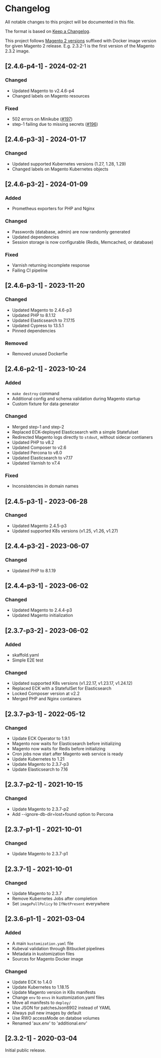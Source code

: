 # Changelog
All notable changes to this project will be documented in this file.

The format is based on [Keep a Changelog](https://keepachangelog.com/en/1.0.0/).

This project follows [Magento 2 versions](https://devdocs.magento.com/release/policy/)
suffixed with Docker image version for given Magento 2 release.
E.g. 2.3.2-1 is the first version of the Magento 2.3.2 image.

## [2.4.6-p4-1] - 2024-02-21
### Changed
- Updated Magento to v2.4.6-p4
- Changed labels on Magento resources

### Fixed
- 502 errors on Minikube ([#197](https://github.com/KiweeEu/magento2-on-kubernetes/issues/197))
- step-1 failing due to missing secrets ([#196](https://github.com/KiweeEu/magento2-on-kubernetes/issues/196))

## [2.4.6-p3-3] - 2024-01-17
### Changed
- Updated supported Kubernetes versions (1.27, 1.28, 1.29)
- Changed labels on Magento Kubernetes objects

## [2.4.6-p3-2] - 2024-01-09
### Added
- Prometheus exporters for PHP and Nginx

### Changed
- Passwords (database, admin) are now randomly generated
- Updated dependencies
- Session storage is now configurable (Redis, Memcached, or database)

### Fixed
- Varnish returning incomplete response
- Failing CI pipeline

## [2.4.6-p3-1] - 2023-11-20
### Changed
- Updated Magento to 2.4.6-p3
- Updated PHP to 8.1.12
- Updated Elasticsearch to 7.17.15
- Updated Cypress to 13.5.1
- Pinned dependencies

### Removed
- Removed unused Dockerfie

## [2.4.6-p2-1] - 2023-10-24
### Added
- `make destroy` command
- Additional config and schema validation during Magento startup
- Custom fixture for data generator

### Changed
- Merged step-1 and step-2
- Replaced ECK-deployed Elasticsearch with a simple Statefulset
- Redirected Magento logs directly to `stdout`, without sidecar contianers
- Updated PHP to v8.2
- Updated Composer to v2.6
- Updated Percona to v8.0
- Updated Elasticsearch to v7.17
- Updated Varnish to v7.4

### Fixed
- Inconsistencies in domain names


## [2.4.5-p3-1] - 2023-06-28
### Changed
- Updated Magento 2.4.5-p3
- Updated supported K8s versions (v1.25, v1.26, v1.27)

## [2.4.4-p3-2] - 2023-06-07
### Changed
- Updated PHP to 8.1.19

## [2.4.4-p3-1] - 2023-06-02
### Changed
- Updated Magento to 2.4.4-p3
- Updated Magento initialization

## [2.3.7-p3-2] - 2023-06-02
### Added
- skaffold.yaml
- Simple E2E test

### Changed
- Updated supported K8s versions (v1.22.17, v1.23.17, v1.24.12)
- Replaced ECK with a StatefulSet for Elasticsearch
- Locked Composer version at v2.2
- Merged PHP and Nginx containers

## [2.3.7-p3-1] - 2022-05-12
### Changed
- Update ECK Operator to 1.9.1
- Magento now waits for Elasticsearch before initializing
- Magento now waits for Redis before initializing
- Cron jobs now start after Magento web service is ready
- Update Kubernetes to 1.21
- Update Magento to 2.3.7-p3
- Update Elasticsearch to 7.16

## [2.3.7-p2-1] - 2021-10-15
### Changed
- Update Magento to 2.3.7-p2
- Add --ignore-db-dir=lost+found option to Percona

## [2.3.7-p1-1] - 2021-10-01
### Changed
- Update Magento to 2.3.7-p1

## [2.3.7-1] - 2021-10-01
### Changed
- Update Magento to 2.3.7
- Remove Kubernetes Jobs after completion
- Set `imagePullPolicy` to `IfNotPresent` everywhere

## [2.3.6-p1-1] - 2021-03-04
### Added
- A main `kustomization.yaml` file
- Kubeval validation through Bitbucket pipelines
- Metadata in kustomization files
- Sources for Magento Docker image

### Changed
- Update ECK to 1.4.0
- Update Kubernetes to 1.18.15
- Update Magento version in K8s manifests
- Change `env` to `envs` in kustomization.yaml files
- Move all manifests to `deploy/`
- Use JSON for patchesJson6902 instead of YAML
- Always pull new images by default
- Use RWO accessMode on databse volumes
- Renamed 'aux.env' to 'additional.env'

## [2.3.2-1] - 2020-03-04
Initial public release.

